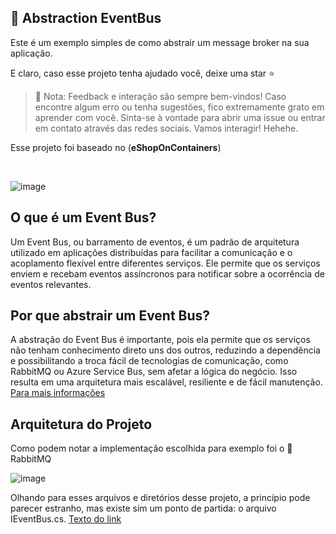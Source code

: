 ## :bus: Abstraction EventBus
Este é um exemplo simples de como abstrair um message broker na sua aplicação. 
     
E claro, caso esse projeto tenha ajudado você, deixe uma star :star:
     
>🚨 Nota: Feedback e interação são sempre bem-vindos! Caso encontre algum erro ou tenha sugestões, fico extremamente grato em aprender com você. Sinta-se à vontade para abrir uma issue ou entrar em contato através das redes sociais. Vamos interagir! Hehehe. 

Esse projeto foi baseado no (**eShopOnContainers**)

&nbsp;
&nbsp;

![image](https://github.com/GUILHERMEPSANTOS/EventBus/assets/89268597/097c08d4-2452-49bd-b2be-9f07698bd577)

## O que é um Event Bus?

Um Event Bus, ou barramento de eventos, é um padrão de arquitetura utilizado em aplicações distribuídas para facilitar a comunicação e o acoplamento flexível entre diferentes serviços. Ele permite que os serviços enviem e recebam eventos assíncronos para notificar sobre a ocorrência de eventos relevantes.

## Por que abstrair um Event Bus?

A abstração do Event Bus é importante, pois ela permite que os serviços não tenham conhecimento direto uns dos outros, reduzindo a dependência e possibilitando a troca fácil de tecnologias de comunicação, como RabbitMQ ou Azure Service Bus, sem afetar a lógica do negócio. Isso resulta em uma arquitetura mais escalável, resiliente e de fácil manutenção.  [Para mais informações](https://learn.microsoft.com/en-us/dotnet/architecture/microservices/multi-container-microservice-net-applications/integration-event-based-microservice-communications)

## Arquitetura do Projeto

Como podem notar a implementação escolhida para exemplo foi o 🥕 RabbitMQ

![image](https://github.com/GUILHERMEPSANTOS/EventBus/assets/89268597/de6aeb0a-088e-49aa-8201-d4ae18c105b5)

Olhando para esses arquivos e diretórios desse projeto, a princípio pode parecer estranho, mas existe sim um ponto de partida: o arquivo IEventBus.cs.
[Texto do link](
./src/EventBus/EventBus/Abstractions/IEventBus.cs)

